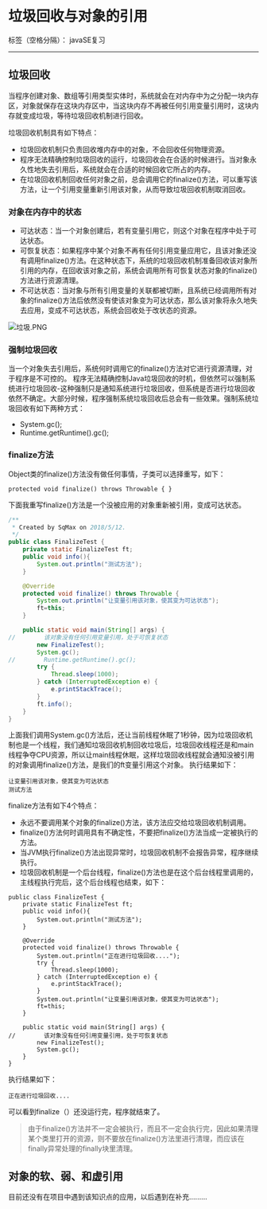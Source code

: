 ﻿# 垃圾回收与对象的引用

标签（空格分隔）： javaSE复习

---
## 垃圾回收

当程序创建对象、数组等引用类型实体时，系统就会在对内存中为之分配一块内存区，对象就保存在这块内存区中，当这块内存不再被任何引用变量引用时，这块内存就变成垃圾，等待垃圾回收机制进行回收。

垃圾回收机制具有如下特点：
* 垃圾回收机制只负责回收堆内存中的对象，不会回收任何物理资源。
* 程序无法精确控制垃圾回收的运行，垃圾回收会在合适的时候进行。当对象永久性地失去引用后，系统就会在合适的时候回收它所占的内存。
* 在垃圾回收机制回收任何对象之前，总会调用它的finalize()方法，可以重写该方法，让一个引用变量重新引用该对象，从而导致垃圾回收机制取消回收。

### 对象在内存中的状态

* 可达状态：当一个对象创建后，若有变量引用它，则这个对象在程序中处于可达状态。
* 可恢复状态：如果程序中某个对象不再有任何引用变量应用它，且该对象还没有调用finalize()方法。在这种状态下，系统的垃圾回收机制准备回收该对象所引用的内存，在回收该对象之前，系统会调用所有可恢复状态对象的finalize()方法进行资源清理。
* 不可达状态：当对象与所有引用变量的关联都被切断，且系统已经调用所有对象的finalize()方法后依然没有使该对象变为可达状态，那么该对象将永久地失去应用，变成不可达状态，系统会回收处于改状态的资源。

![垃圾.PNG](https://i.loli.net/2018/05/12/5af6520107bf4.png)

### 强制垃圾回收
当一个对象失去引用后，系统何时调用它的finalize()方法对它进行资源清理，对于程序是不可控的。
程序无法精确控制Java垃圾回收的时机，但依然可以强制系统进行垃圾回收-这种强制只是通知系统进行垃圾回收，但系统是否进行垃圾回收依然不确定。大部分时候，程序强制系统垃圾回收后总会有一些效果。强制系统垃圾回收有如下两种方式：
* System.gc();
* Runtime.getRuntime().gc();

### finalize方法
Object类的finalize()方法没有做任何事情，子类可以选择重写，如下：
```
protected void finalize() throws Throwable { }
```
下面我重写finalize()方法是一个没被应用的对象重新被引用，变成可达状态。

```java
/**
 * Created by SqMax on 2018/5/12.
 */
public class FinalizeTest {
    private static FinalizeTest ft;
    public void info(){
        System.out.println("测试方法");
    }

    @Override
    protected void finalize() throws Throwable {
        System.out.println("让变量引用该对象，使其变为可达状态");
        ft=this;
    }

    public static void main(String[] args) {
//        该对象没有任何引用变量引用，处于可恢复状态
        new FinalizeTest();
        System.gc();
//        Runtime.getRuntime().gc();
        try {
            Thread.sleep(1000);
        } catch (InterruptedException e) {
            e.printStackTrace();
        }
        ft.info();
    }
}
```
上面我们调用System.gc()方法后，还让当前线程休眠了1秒钟，因为垃圾回收机制也是一个线程，我们通知垃圾回收机制回收垃圾后，垃圾回收线程还是和main线程争夺CPU资源，所以让main线程休眠，这样垃圾回收线程就会通知没被引用的对象调用finalize()方法，是我们的ft变量引用这个对象。
执行结果如下：
```
让变量引用该对象，使其变为可达状态
测试方法
```
finalize方法有如下4个特点：

* 永远不要调用某个对象的finalize()方法，该方法应交给垃圾回收机制调用。
* finalize()方法何时调用具有不确定性，不要把finalize()方法当成一定被执行的方法。
* 当JVM执行finalize()方法出现异常时，垃圾回收机制不会报告异常，程序继续执行。
* 垃圾回收机制是一个后台线程，finalize()方法也是在这个后台线程里调用的，主线程执行完后，这个后台线程也结束，如下：

```
public class FinalizeTest {
    private static FinalizeTest ft;
    public void info(){
        System.out.println("测试方法");
    }

    @Override
    protected void finalize() throws Throwable {
        System.out.println("正在进行垃圾回收....");
        try {
            Thread.sleep(1000);
        } catch (InterruptedException e) {
            e.printStackTrace();
        }
        System.out.println("让变量引用该对象，使其变为可达状态");
        ft=this;
    }

    public static void main(String[] args) {
//        该对象没有任何引用变量引用，处于可恢复状态
        new FinalizeTest();
        System.gc();
    }
}
```
执行结果如下：
```
正在进行垃圾回收....
```
可以看到finalize（）还没运行完，程序就结束了。

>由于finalize()方法并不一定会被执行，而且不一定会执行完，因此如果清理某个类里打开的资源，则不要放在finalize()方法里进行清理，而应该在finally异常处理的finally块里清理。

## 对象的软、弱、和虚引用

目前还没有在项目中遇到该知识点的应用，以后遇到在补充.........






